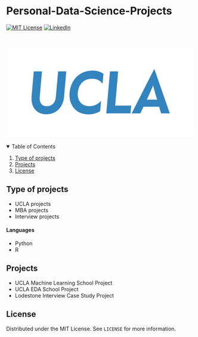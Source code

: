 # Personal-Data-Science-Projects

[![MIT License][license-shield]][license-url]
[![LinkedIn][linkedin-shield]][linkedin-url]

<br />
<p align="center">
  <a href="https://github.com/xtronaltic/UCLA-Projects/blob/main/README.md">
    <img src="Resources/UCLA%20Logo.jpg" width="500" height="240">
  </a>
</p>

<details open="open">
  <summary>Table of Contents</summary>
  <ol>
    <li>
      <a href="#Type of projects">Type of projects</a>
    </li>
    <li>
      <a href="#Projects">Projects</a>
    </li>
    <li><a href="#license">License</a></li>
  </ol>
</details>

## Type of projects

* UCLA projects
* MBA projects
* Interview projects

#### Languages

* Python
* R

## Projects

* UCLA Machine Learning School Project
* UCLA EDA School Project
* Lodestone Interview Case Study Project

## License

Distributed under the MIT License. See `LICENSE` for more information.

[license-shield]: https://img.shields.io/github/license/othneildrew/Best-README-Template.svg?style=for-the-badge
[license-url]: https://raw.githubusercontent.com/xtronaltic/UCLA-Projects/main/LICENSE
[linkedin-shield]: https://img.shields.io/badge/-LinkedIn-black.svg?style=for-the-badge&logo=linkedin&colorB=555
[linkedin-url]: https://www.linkedin.com/in/gaitianpeng
